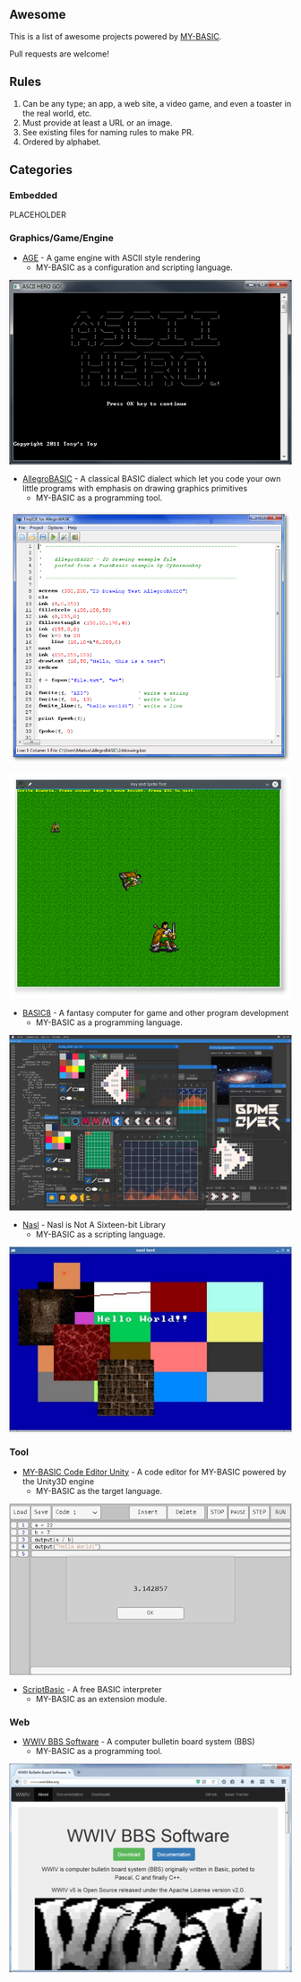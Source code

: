 ## Awesome

This is a list of awesome projects powered by [MY-BASIC](https://github.com/paladin-t/my_basic/).

Pull requests are welcome!

## Rules

1. Can be any type; an app, a web site, a video game, and even a toaster in the real world, etc.
2. Must provide at least a URL or an image.
3. See existing files for naming rules to make PR.
4. Ordered by alphabet.

## Categories

### Embedded

PLACEHOLDER

### Graphics/Game/Engine

* [AGE](https://github.com/paladin-t/ascii_game_engine/) - A game engine with ASCII style rendering
	* MY-BASIC as a configuration and scripting language.

![](imgs/age1.png)

* [AllegroBASIC](http://allegrobasic.pulsar2d.org/) - A classical BASIC dialect which let you code your own little programs with emphasis on drawing graphics primitives
	* MY-BASIC as a programming tool.

![](imgs/allegrobasic1.png)

![](imgs/allegrobasic2.png)

* [BASIC8](https://paladin-t.github.io/b8/) - A fantasy computer for game and other program development
	* MY-BASIC as a programming language.

![](imgs/basic81.png)

* [Nasl](https://github.com/jacmoe/nasl/) - Nasl is Not A Sixteen-bit Library
	* MY-BASIC as a scripting language.

![](imgs/nasl1.jpg)

### Tool

* [MY-BASIC Code Editor Unity](https://github.com/my-basic/code_editor_unity/) - A code editor for MY-BASIC powered by the Unity3D engine
	* MY-BASIC as the target language.

![](imgs/code_editor_unity1.png)

* [ScriptBasic](http://scriptbasic.com/) - A free BASIC interpreter
	* MY-BASIC as an extension module.

### Web

* [WWIV BBS Software](http://www.wwivbbs.org/) - A computer bulletin board system (BBS)
	* MY-BASIC as a programming tool.

![](imgs/wwiv1.png)
